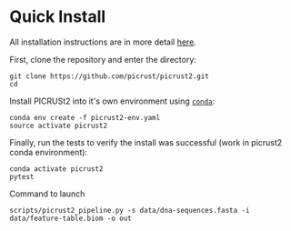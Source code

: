 # Quick Install

All installation instructions are in more detail [here](https://github.com/picrust/picrust2/wiki/Installation).

First, clone the repository and enter the directory:

```
git clone https://github.com/picrust/picrust2.git
cd
```

Install PICRUSt2 into it's own environment using [`conda`](https://conda.io/miniconda.html):

```
conda env create -f picrust2-env.yaml
source activate picrust2
```

Finally, run the tests to verify the install was successful (work in picrust2 conda environment):

```
conda activate picrust2
pytest
```

Command to launch

```
scripts/picrust2_pipeline.py -s data/dna-sequences.fasta -i data/feature-table.biom -o out
```
